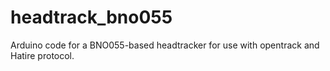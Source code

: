 # headtrack_bno055
Arduino code for a BNO055-based headtracker for use with opentrack and Hatire protocol.
